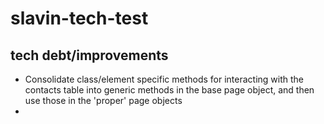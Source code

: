 # slavin-tech-test

## tech debt/improvements
* Consolidate class/element specific methods for interacting with the contacts table into generic methods in the base page object, and then use those in the 'proper' page objects
*